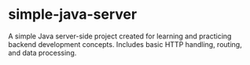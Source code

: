 # simple-java-server
A simple Java server-side project created for learning and practicing backend development concepts. Includes basic HTTP handling, routing, and data processing.

